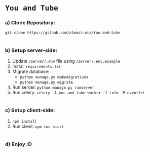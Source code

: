# `You and Tube`

### a) Clone Repository:
    git clone https://github.com/almost-wiz/You-and-tube
#
### b) Setup server-side:

1. Update `/server/.env` file using `/server/.env.example`
2. Install `requirements.txt`
3. Migrate database:
    - `python manage.py makemigrations`
    - `python manage.py migrate`
4. Run server: `python manage.py runserver`
5. Run celery: `celery -A you_and_tube worker -l info -P eventlet`
#
### c) Setup client-side:

1. `npm install`
2. Run client: `npm run start`
#
### d) Enjoy :D
